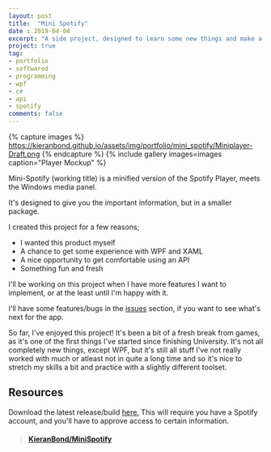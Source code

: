 ```yaml
---
layout: post
title:  "Mini Spotify"
date : 2019-04-04
excerpt: "A side project, designed to learn some new things and make a useful app at the same time."
project: true
tag:
- portfolio
- softwared
- programming
- wpf
- c#
- api
- spotify
comments: false
---
```


{% capture images %}
	https://kieranbond.github.io/assets/img/portfolio/mini_spotify/Miniplayer-Draft.png
{% endcapture %}
{% include gallery images=images caption="Player Mockup" %}

Mini-Spotify (working title) is a minified version of the Spotify Player, meets the Windows media panel. 

It's designed to give you the important information, but in a smaller package.

I created this project for a few reasons;

* I wanted this product myself
* A chance to get some experience with WPF and XAML
* A nice opportunity to get comfortable using an API
* Something fun and fresh
	
I'll be working on this project when I have more features I want to implement, or at the least until I'm happy with it.

I'll have some features/bugs in the <a href="https://github.com/KieranBond/MiniSpotify/issues">issues</a> section, if you want to see what's next for the app.

So far, I've enjoyed this project! It's been a bit of a fresh break from games, as it's one of the first things I've started since finishing University. 
It's not all completely new things, except WPF, but it's still all stuff I've not really worked with much or atleast not in quite a long time and so it's nice 
to stretch my skills a bit and practice with a slightly different toolset.



<h2> Resources </h2>

Download the latest release/build <a href="https://github.com/KieranBond/MiniSpotify/releases/tag/v1.1">here.</a> This will require you have a Spotify account, 
and you'll have to approve access to certain information.

<blockquote class="embedly-card" data-card-controls="0"><h4><a href="https://github.com/KieranBond/MiniSpotify">KieranBond/MiniSpotify</a></h4></blockquote>
<script async src="//cdn.embedly.com/widgets/platform.js" charset="UTF-8"></script>
